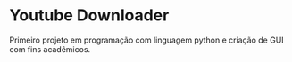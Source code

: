 # Youtube Downloader
 Primeiro projeto em programação com linguagem python e criação de GUI com fins acadêmicos.
